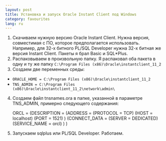 ```yaml
---
layout: post
title: Установка и запуск Oracle Instant Client под Windows 
category: favourites
lang: ru
---
```


1. Скачиваем нужную версию Oracle Instant Client. Нужна версия, совместимая с ПО, которое предполагается использовать. Например, для 32-х битного PL/SQL Developer нужна 32-х битная же версия Instant Client. Пакеты я брал Basic и SQL*Plus.
2. Распаковываем в произвольную папку. Я распаковал оба пакета в одну и ту же папку `C:\Program Files (x86)\Oracle\instantclient_11_2`
3. Создаем две переменных среды:
  * `ORACLE_HOME = C:\Program Files (x86)\Oracle\instantclient_11_2`
  * `TNS_ADMIN = C:\Program Files (x86)\Oracle\instantclient_11_2\network\admin\`
4. Создаем файл tnsnames.ora в папке, указанной в параметре TNS_ADMIN, примерно следующего содержания:

    ORCL =
    (DESCRIPTION =
     (ADDRESS = 
        (PROTOCOL = TCP)
        (HOST = localhost)
        (PORT = 1521) 
     )
     (CONNECT_DATA =
       (SERVER = DEDICATED)
       (SERVICE_NAME = orcl)
     )
    )
    
5. Запускаем sqlplus или PL/SQL Developer. Работаем.
